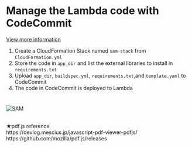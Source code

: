 # Manage the Lambda code with CodeCommit

[View more information](https://flupinochan.github.io/CodeCommitToLambda/)

1. Create a CloudFormation Stack named `sam-stack` from `CloudFormation.yml`
2. Store the code in `app_dir` and list the external libraries to install in `requirements.txt`
3. Upload `app_dir`, `buildspec.yml`, `requirements.txt`,and `template.yaml` to CodeCommit
4. The code in CodeCommit is deployed to Lambda
#
![SAM](https://github.com/Flupinochan/CodeCommitToLambda/assets/140839406/bf67691d-c85b-46ec-8af9-a8e163059bb1)

<br>
★pdf.js reference<br>
https://devlog.mescius.jp/javascript-pdf-viewer-pdfjs/<br>
https://github.com/mozilla/pdf.js/releases<br>